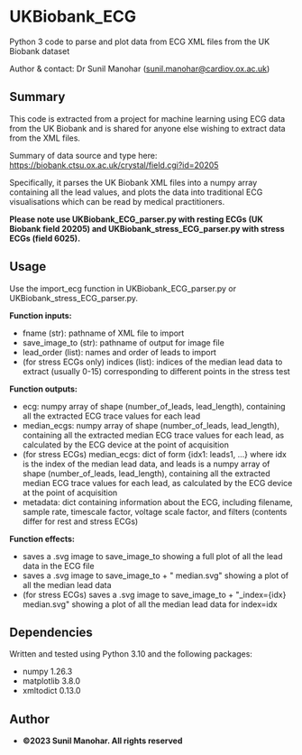 # UKBiobank_ECG
Python 3 code to parse and plot data from ECG XML files from the UK Biobank dataset

Author & contact: Dr Sunil Manohar (sunil.manohar@cardiov.ox.ac.uk)

## Summary
This code is extracted from a project for machine learning using ECG data from the UK Biobank and is shared for anyone else wishing to extract data from the XML files.

Summary of data source and type here: https://biobank.ctsu.ox.ac.uk/crystal/field.cgi?id=20205

Specifically, it parses the UK Biobank XML files into a numpy array containing all the lead values, and plots the data into traditional ECG visualisations which can be read by medical practitioners.

**Please note use UKBiobank_ECG_parser.py with resting ECGs (UK Biobank field 20205) and UKBiobank_stress_ECG_parser.py with stress ECGs (field 6025).**

## Usage

Use the import_ecg function in UKBiobank_ECG_parser.py or UKBiobank_stress_ECG_parser.py.

**Function inputs:**
- fname (str): pathname of XML file to import
- save_image_to (str): pathname of output for image file
- lead_order (list): names and order of leads to import
- (for stress ECGs only) indices (list): indices of the median lead data to extract (usually 0-15) corresponding to different points in the stress test

**Function outputs:**
- ecg: numpy array of shape (number_of_leads, lead_length), containing all the extracted ECG trace values for each lead
- median_ecgs: numpy array of shape (number_of_leads, lead_length), containing all the extracted median ECG trace values for each lead, as calculated by the ECG device at the point of acquisition
- (for stress ECGs) median_ecgs: dict of form {idx1: leads1, ...} where idx is the index of the median lead data, and leads is a numpy array of shape (number_of_leads, lead_length), containing all the extracted median ECG trace values for each lead, as calculated by the ECG device at the point of acquisition
- metadata: dict containing information about the ECG, including filename, sample rate, timescale factor, voltage scale factor, and filters (contents differ for rest and stress ECGs)

**Function effects:**
- saves a .svg image to save_image_to showing a full plot of all the lead data in the ECG file
- saves a .svg image to save_image_to + " median.svg" showing a plot of all the median lead data
- (for stress ECGs) saves a .svg image to save_image_to + "_index={idx} median.svg" showing a plot of all the median lead data for index=idx

## Dependencies

Written and tested using Python 3.10 and the following packages:
- numpy 1.26.3
- matplotlib 3.8.0
- xmltodict 0.13.0

## Author
- <b>©2023 Sunil Manohar. All rights reserved</b>
